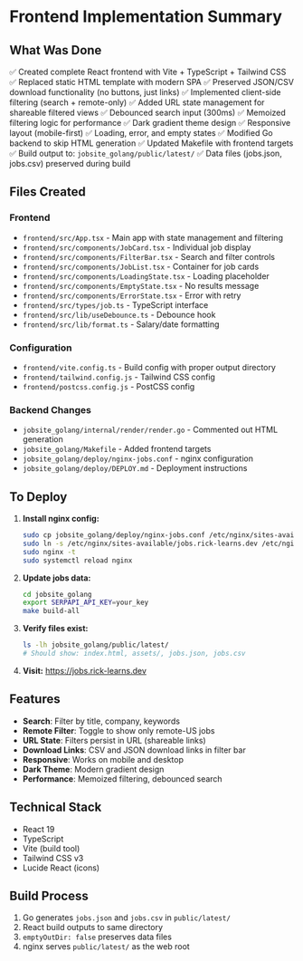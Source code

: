 # Frontend Implementation Summary

## What Was Done

✅ Created complete React frontend with Vite + TypeScript + Tailwind CSS
✅ Replaced static HTML template with modern SPA
✅ Preserved JSON/CSV download functionality (no buttons, just links)
✅ Implemented client-side filtering (search + remote-only)
✅ Added URL state management for shareable filtered views
✅ Debounced search input (300ms)
✅ Memoized filtering logic for performance
✅ Dark gradient theme design
✅ Responsive layout (mobile-first)
✅ Loading, error, and empty states
✅ Modified Go backend to skip HTML generation
✅ Updated Makefile with frontend targets
✅ Build output to: `jobsite_golang/public/latest/`
✅ Data files (jobs.json, jobs.csv) preserved during build

## Files Created

### Frontend
- `frontend/src/App.tsx` - Main app with state management and filtering
- `frontend/src/components/JobCard.tsx` - Individual job display
- `frontend/src/components/FilterBar.tsx` - Search and filter controls
- `frontend/src/components/JobList.tsx` - Container for job cards
- `frontend/src/components/LoadingState.tsx` - Loading placeholder
- `frontend/src/components/EmptyState.tsx` - No results message
- `frontend/src/components/ErrorState.tsx` - Error with retry
- `frontend/src/types/job.ts` - TypeScript interface
- `frontend/src/lib/useDebounce.ts` - Debounce hook
- `frontend/src/lib/format.ts` - Salary/date formatting

### Configuration
- `frontend/vite.config.ts` - Build config with proper output directory
- `frontend/tailwind.config.js` - Tailwind CSS config
- `frontend/postcss.config.js` - PostCSS config

### Backend Changes
- `jobsite_golang/internal/render/render.go` - Commented out HTML generation
- `jobsite_golang/Makefile` - Added frontend targets
- `jobsite_golang/deploy/nginx-jobs.conf` - nginx configuration
- `jobsite_golang/deploy/DEPLOY.md` - Deployment instructions

## To Deploy

1. **Install nginx config:**
   ```bash
   sudo cp jobsite_golang/deploy/nginx-jobs.conf /etc/nginx/sites-available/jobs.rick-learns.dev
   sudo ln -s /etc/nginx/sites-available/jobs.rick-learns.dev /etc/nginx/sites-enabled/
   sudo nginx -t
   sudo systemctl reload nginx
   ```

2. **Update jobs data:**
   ```bash
   cd jobsite_golang
   export SERPAPI_API_KEY=your_key
   make build-all
   ```

3. **Verify files exist:**
   ```bash
   ls -lh jobsite_golang/public/latest/
   # Should show: index.html, assets/, jobs.json, jobs.csv
   ```

4. **Visit:**
   https://jobs.rick-learns.dev

## Features

- **Search**: Filter by title, company, keywords
- **Remote Filter**: Toggle to show only remote-US jobs
- **URL State**: Filters persist in URL (shareable links)
- **Download Links**: CSV and JSON download links in filter bar
- **Responsive**: Works on mobile and desktop
- **Dark Theme**: Modern gradient design
- **Performance**: Memoized filtering, debounced search

## Technical Stack

- React 19
- TypeScript
- Vite (build tool)
- Tailwind CSS v3
- Lucide React (icons)

## Build Process

1. Go generates `jobs.json` and `jobs.csv` in `public/latest/`
2. React build outputs to same directory
3. `emptyOutDir: false` preserves data files
4. nginx serves `public/latest/` as the web root

